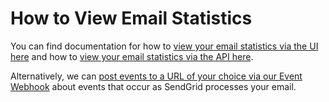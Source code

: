 # How to View Email Statistics

You can find documentation for how to [view your email statistics via the UI here](https://app.sendgrid.com/statistics) and how to [view your email statistics via the API here](https://github.com/sendgrid/sendgrid-ruby/blob/master/USAGE.md#stats).

Alternatively, we can [post events to a URL of your choice via our Event Webhook](https://sendgrid.com/docs/API_Reference/Webhooks/event.html) about events that occur as SendGrid processes your email.